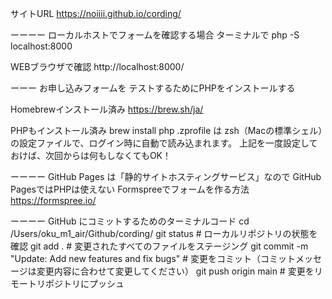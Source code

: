 サイトURL
https://noiiii.github.io/cording/

ーーーー
ローカルホストでフォームを確認する場合
ターミナルで
php -S localhost:8000

WEBブラウザで確認
http://localhost:8000/

ーーー
お申し込みフォームを
テストするためにPHPをインストールする

Homebrewインストール済み
https://brew.sh/ja/

PHPもインストール済み
brew install php
.zprofile は zsh（Macの標準シェル）の設定ファイルで、ログイン時に自動で読み込まれます。
上記を一度設定しておけば、次回からは何もしなくてもOK！

ーーーー
GitHub Pages は「静的サイトホスティングサービス」なので
GitHub PagesではPHPは使えない
Formspreeでフォームを作る方法
https://formspree.io/

ーーーー
GitHub にコミットするためのターミナルコード
cd /Users/oku_m1_air/Github/cording/
git status # ローカルリポジトリの状態を確認
git add . # 変更されたすべてのファイルをステージング
git commit -m "Update: Add new features and fix bugs" # 変更をコミット（コミットメッセージは変更内容に合わせて変更してください）
git push origin main # 変更をリモートリポジトリにプッシュ
